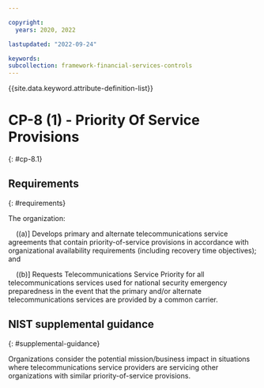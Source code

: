 ```yaml
---

copyright:
  years: 2020, 2022

lastupdated: "2022-09-24"

keywords: 
subcollection: framework-financial-services-controls
---
```


{{site.data.keyword.attribute-definition-list}}

# CP-8 (1) - Priority Of Service Provisions
{: #cp-8.1}

## Requirements
{: #requirements}

The organization:

&nbsp;&nbsp;&nbsp;&nbsp;((a)\] Develops primary and alternate telecommunications service agreements that contain priority-of-service provisions in accordance with organizational availability requirements (including recovery time objectives); and

&nbsp;&nbsp;&nbsp;&nbsp;((b)\] Requests Telecommunications Service Priority for all telecommunications services used for national security emergency preparedness in the event that the primary and/or alternate telecommunications services are provided by a common carrier.

## NIST supplemental guidance
{: #supplemental-guidance}

Organizations consider the potential mission/business impact in situations where telecommunications service providers are servicing other organizations with similar priority-of-service provisions.

